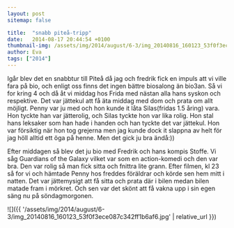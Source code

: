 ```yaml
---
layout: post
sitemap: false

title:  "snabb piteå-tripp"
date:   2014-08-17 20:44:54 +0100
thumbnail-img: /assets/img/2014/august/6-3/img_20140816_160123_53f0f3ece087c342ff1b6af6.jpg
author: Eva
tags: ["2014"]
---
```


Igår blev det en snabbtur till Piteå då jag och fredrik fick en impuls att vi ville fara på bio, och enligt oss finns det ingen bättre biosalong än bio3an. Så vi for kring 4 och då åt vi middag hos Frida med nästan alla hans syskon och respektive. Det var jättekul att få äta middag med dom och prata om allt möjligt. Penny var ju med och hon kunde it låta Silas(fridas 1.5 åring) vara. Hon tyckte han var jätterolig, och Silas tyckte hon var lika rolig. Hon stal hans leksaker som han hade i handen och han tyckte det var jättekul. Hon var försiktig när hon tog grejerna men jag kunde dock it slappna av helt för jag höll alltid ett öga på henne. Men det gick ju bra ändå:)) 

Efter middagen så blev det ju bio med Fredrik och hans kompis Stoffe. Vi såg Guardians of the Galaxy vilket var som en action-komedi och den var bra. Den var rolig så man fick sitta och fnittra lite grann. Efter filmen, kl 23 så for vi och hämtade Penny hos freddes föräldrar och körde sen hem mitt i natten. Det var jättemysigt att få sitta och prata där i bilen medan bilen matade fram i mörkret. Och sen var det skönt att få vakna upp i sin egen säng nu på söndagmorgonen.

![]({{ '/assets/img/2014/august/6-3/img_20140816_160123_53f0f3ece087c342ff1b6af6.jpg'  | relative_url }})


